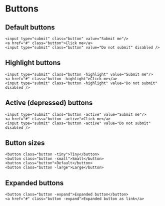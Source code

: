 # Buttons

## Default buttons

```
<input type="submit" class="button" value="Submit me"/>
<a href="#" class="button">Click me</a>
<input type="submit" class="button" value="Do not submit" disabled />

```

## Highlight buttons

```
<input type="submit" class="button -highlight" value="Submit me"/>
<a href="#" class="button -highlight">Click me</a>
<input type="submit" class="button -highlight" value="Do not submit" disabled />
```

## Active (depressed) buttons

```
<input type="submit" class="button -active" value="Submit me"/>
<a href="#" class="button -active">Click me</a>
<input type="submit" class="button -active" value="Do not submit" disabled />
```

## Button sizes

```
<button class="button -tiny">Tiny</button>
<button class="button -small">Small</button>
<button class="button">Default</button>
<button class="button -large">Large</button>
```

## Expanded buttons

```
<button class="button -expand">Expanded button</button>
<a href="#" class="button -expand">Expanded button as link</a>
```
